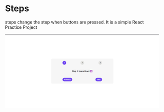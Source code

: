 # Steps

steps change the step when buttons are pressed. It is a simple React Practice Project

![pic](public/image.png)
